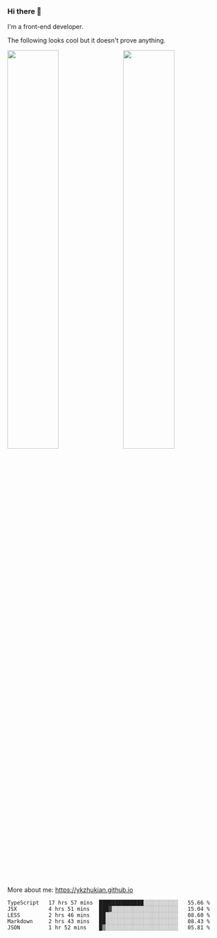 ### Hi there 👋

I'm a front-end developer.

The following looks cool but it doesn't prove anything.

[<img align="right" width="48%" src="https://github-readme-stats.vercel.app/api?username=ykzhukian&show_icons=true&theme=dracula">](https://github.com/anuraghazra/github-readme-stats)

[<img width="48%" src="https://github-readme-stats.vercel.app/api/top-langs/?username=ykzhukian&layout=compact&theme=dracula">](https://github.com/anuraghazra/github-readme-stats)

More about me: 
https://ykzhukian.github.io

<!--START_SECTION:waka-->
```text
TypeScript   17 hrs 57 mins  ██████████████░░░░░░░░░░░   55.66 % 
JSX          4 hrs 51 mins   ███▓░░░░░░░░░░░░░░░░░░░░░   15.04 % 
LESS         2 hrs 46 mins   ██░░░░░░░░░░░░░░░░░░░░░░░   08.60 % 
Markdown     2 hrs 43 mins   ██░░░░░░░░░░░░░░░░░░░░░░░   08.43 % 
JSON         1 hr 52 mins    █▒░░░░░░░░░░░░░░░░░░░░░░░   05.81 % 
```
<!--END_SECTION:waka-->
